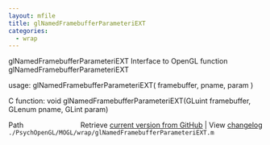 ```yaml
---
layout: mfile
title: glNamedFramebufferParameteriEXT
categories:
  - wrap
---
```


glNamedFramebufferParameteriEXT  Interface to OpenGL function glNamedFramebufferParameteriEXT

usage:  glNamedFramebufferParameteriEXT\( framebuffer, pname, param \)

C function:  void glNamedFramebufferParameteriEXT\(GLuint framebuffer, GLenum pname, GLint param\)


<div class="code_header" style="text-align:right;">
  <span style="float:left;">Path&nbsp;&nbsp;</span> <span class="counter">Retrieve <a href=
  "https://raw.github.com/Psychtoolbox-3/Psychtoolbox-3/beta/./PsychOpenGL/MOGL/wrap/glNamedFramebufferParameteriEXT.m">current version from GitHub</a> | View <a href=
  "https://github.com/Psychtoolbox-3/Psychtoolbox-3/commits/beta/./PsychOpenGL/MOGL/wrap/glNamedFramebufferParameteriEXT.m">changelog</a></span>
</div>
<div class="code">
  <code>./PsychOpenGL/MOGL/wrap/glNamedFramebufferParameteriEXT.m</code>
</div>
